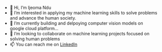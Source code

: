- 👋 Hi, I’m Ijeoma Ndu
- 👀 I’m interested in applying my machine learning skills to solve problems and advance the human society.
- 🌱 I’m currently building and delpoying computer vision models on google cloud platform...
- 💞️ I’m looking to collaborate on machine learning projects focused on solving human problems
- 📫 You can reach me on [LinkedIn](https://www.linkedin.com/in/ijeoma-ndu/)

<!---
ijeendu/ijeendu is a ✨ special ✨ repository because its `README.md` (this file) appears on your GitHub profile.
You can click the Preview link to take a look at your changes.
--->

